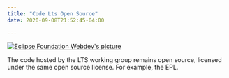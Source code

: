 ```yaml
---
title: "Code Lts Open Source"
date: 2020-09-08T21:52:45-04:00

---
```


[![Eclipse Foundation Webdev's picture](https://lts.eclipse.org/sites/default/files/styles/site_login_profile_thumbnail/public/profile_pictures/picture-1-1570542255.jpg?itok=p43y7es7 "Eclipse Foundation Webdev's picture")](/users/eclipse-foundation-webdev "View user profile.")

The code hosted by the LTS working group remains open source, licensed under the same open source license. For example, the EPL.